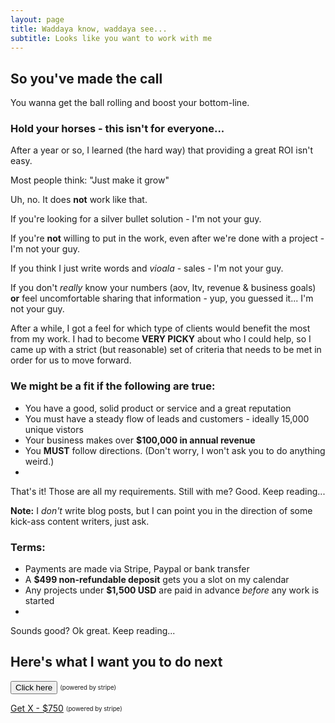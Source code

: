 ```yaml
---
layout: page
title: Waddaya know, waddaya see... 
subtitle: Looks like you want to work with me
---
```


## So you've made the call

You wanna get the ball rolling and boost your bottom-line. 

### Hold your horses - this isn't for everyone...

After a year or so, I learned (the hard way) that providing a great ROI isn't easy. 

Most people think: "Just make it grow"

Uh, no. It does **not** work like that. 

If you're looking for a silver bullet solution - I'm not your guy. 

If you're **not** willing to put in the work, even after we're done with a project - I'm not your guy. 

If you think I just write words and *vioala* - sales - I'm not your guy. 

If you don't *really* know your numbers (aov, ltv, revenue & business goals) **or** feel uncomfortable sharing that information - yup, you guessed it... I'm not your guy. 

After a while, I got a feel for which type of clients would benefit the most from my work. I had to become **VERY PICKY** about who I could help, so I came up with a strict (but reasonable) set of criteria that needs to be met in order for us to move forward.

### We might be a fit if the following are true:

- You have a good, solid product or service and a great reputation
- You must have a steady flow of leads and customers - ideally 15,000 unique vistors
- Your business makes over **$100,000 in annual revenue**
- You **MUST** follow directions. (Don't worry, I won't ask you to do anything weird.)
- 


That's it! Those are all my requirements. Still with me? Good. Keep reading...


**Note:** I *don't* write blog posts, but I can point you in the direction of some kick-ass content writers, just ask.

### Terms:

- Payments are made via Stripe, Paypal or bank transfer 
- A **$499 non-refundable deposit** gets you a slot on my calendar 
- Any projects under **$1,500 USD** are paid in advance _before_ any work is started
- 

Sounds good? Ok great. Keep reading...

## Here's what I want you to do next



<button name="button">Click here</button>
<sub><sup>(powered by stripe)</sup></sub>

<a class="btn btn-success btn-lg get-started-btn" href="https://github.com/daattali/beautiful-jekyll#readme">Get X - $750</a>
<sub><sup>(powered by stripe)</sup></sub>
